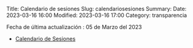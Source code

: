 Title: Calendario  de sesiones
Slug: calendariosesiones
Summary:
Date: 2023-03-16 16:00
Modified: 2023-03-16 17:00
Category: transparencia

Fecha de última actualización : 05 de Marzo del 2023

* [Calendario de Sesiones](calendario-sesiones-ordinarias-23.pdf)

<object data="calendario-sesiones-ordinarias-23.pdf" type="application/pdf" width="100%" height="600"></object>